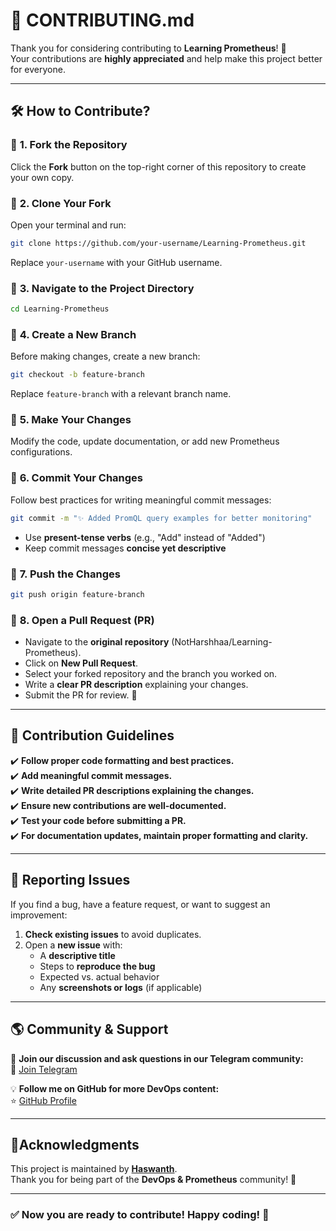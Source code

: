 # 📜 **CONTRIBUTING.md**  

Thank you for considering contributing to **Learning Prometheus**! 🚀  
Your contributions are **highly appreciated** and help make this project better for everyone.  

---

## 🛠 **How to Contribute?**  

### 📌 **1. Fork the Repository**  

Click the **Fork** button on the top-right corner of this repository to create your own copy.  

### 📌 **2. Clone Your Fork**  

Open your terminal and run:  

```bash
git clone https://github.com/your-username/Learning-Prometheus.git
```

Replace `your-username` with your GitHub username.  

### 📌 **3. Navigate to the Project Directory**  

```bash
cd Learning-Prometheus
```

### 📌 **4. Create a New Branch**  

Before making changes, create a new branch:  

```bash
git checkout -b feature-branch
```

Replace `feature-branch` with a relevant branch name.  

### 📌 **5. Make Your Changes**  

Modify the code, update documentation, or add new Prometheus configurations.  

### 📌 **6. Commit Your Changes**  

Follow best practices for writing meaningful commit messages:  

```bash
git commit -m "✨ Added PromQL query examples for better monitoring"
```

- Use **present-tense verbs** (e.g., "Add" instead of "Added")  
- Keep commit messages **concise yet descriptive**  

### 📌 **7. Push the Changes**  

```bash
git push origin feature-branch
```

### 📌 **8. Open a Pull Request (PR)**  

- Navigate to the **original repository** (NotHarshhaa/Learning-Prometheus).  
- Click on **New Pull Request**.  
- Select your forked repository and the branch you worked on.  
- Write a **clear PR description** explaining your changes.  
- Submit the PR for review. 🎉  

---

## 📝 **Contribution Guidelines**

✔️ **Follow proper code formatting and best practices.**  
✔️ **Add meaningful commit messages.**  
✔️ **Write detailed PR descriptions explaining the changes.**  
✔️ **Ensure new contributions are well-documented.**  
✔️ **Test your code before submitting a PR.**  
✔️ **For documentation updates, maintain proper formatting and clarity.**  

---

## 🐞 **Reporting Issues**  

If you find a bug, have a feature request, or want to suggest an improvement:  

1. **Check existing issues** to avoid duplicates.  
2. Open a **new issue** with:  
   - A **descriptive title**  
   - Steps to **reproduce the bug**  
   - Expected vs. actual behavior  
   - Any **screenshots or logs** (if applicable)  

---

## 🌎 **Community & Support**  

👥 **Join our discussion and ask questions in our Telegram community:**  
📢 [Join Telegram](https://t.me/DevOpsTechTeam)  

💡 **Follow me on GitHub for more DevOps content:**  
⭐ [GitHub Profile](https://github.com/Haswanthkondamadugula)  

---

## 🙌**Acknowledgments**  

This project is maintained by **[Haswanth](https://github.com/Haswanthkondamadugula)**.  
Thank you for being part of the **DevOps & Prometheus** community! 💙  

---

### ✅ **Now you are ready to contribute! Happy coding! 🚀**  
